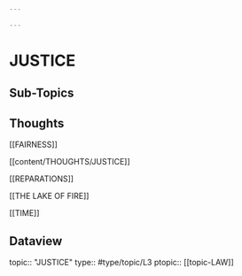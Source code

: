 ```yaml
---

---
```

# JUSTICE
## Sub-Topics


## Thoughts
[[FAIRNESS]]

[[content/THOUGHTS/JUSTICE]]

[[REPARATIONS]]

[[THE LAKE OF FIRE]]

[[TIME]]

## Dataview
topic:: "JUSTICE"
type:: #type/topic/L3
ptopic:: [[topic-LAW]]